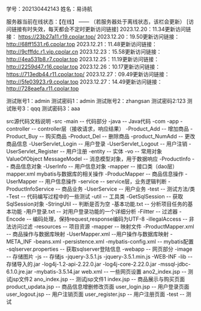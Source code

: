 学号：202130442143
姓名：易诗航

服务器当前在线状态：【在线】   —— （若服务器处于离线状态，该栏会更新）
[访问链接有时失效，每天都会不定时更新访问链接]
2023.12.20：11.34更新访问链接： https://23b27a11.r19.cpolar.top/
2023.12.20：19.50更新访问链接： http://68ff1531.r6.cpolar.top
2023.12.21：11.48更新访问链接： http://9cfffdc.r1.vip.cpolar.cn
2023.12.23：15.58更新访问链接： http://4ea531b8.r7.cpolar.top
2023.12.25：11.19更新访问链接： http://2259d47.r16.cpolar.top
2023.12.26：10.17更新访问链接： https://713edb44.r11.cpolar.top/
2023.12.27：09.49更新访问链接： http://5fe03923.r9.cpolar.top
2023.12.27：14.49更新访问链接： http://728eaefa.r11.cpolar.top

测试账号1：admin  测试密码1：admin
测试账号2：zhangsan  测试密码2:123
测试账号3：qqq    测试密码3：aaa


src源代码文档说明
-src
  -main  -- 代码部分
    -java  -- Java代码
      -com
        -app
          -controller      -- controller层（接收请求，响应结果）
            -Product_Add           -- 增加商品
            -Product_Buy           -- 购买商品
            -Product_Del           -- 删除商品
            -product_NumAdd        -- 更改商品信息
            -UserServlet_Login     -- 用户登录
            -UserServlet_Logout    -- 用户注销
            -UserServlet_Register  -- 用户注册
          -entity          -- 实体
            -vo              -- 常用对象 ValueOfObject
              MessageModel        -- 消息模型对象，用于数据响应
            -ProductInfo           -- 商品信息对象
            -UserInfo              -- 用户信息对象
          -mapper          -- 接口类（dao层） mapper.xml  mybatis与数据库的相关操作
            -ProducMapper          -- 商品信息操作
            -UserMapper            -- 用户信息操作
          -service         -- service层，业务逻辑判断
            -ProductInfoService    -- 商品业务
            -UserService           -- 用户业务
          -test            -- 测试方法/类
            -Test                  -- 代码编写过程中的一些测试
          -util            -- 工具类
            -GetSqlSession         -- 获取SqlSession对象
            -StringUtil            -- 判断是否为空
          -基本功能.txt     -- 分析项目任务的基本功能
          -用户登录.txt     -- 对用户登录功能的一个详细分析
        -Filtter    -- 过滤器
          -Encode          -- 编码处理，保持request,response编码为UTF-8
          -illegalAccess   -- 非法访问过滤
    -resources   -- 项目资源
      -mapper      -- 映射文件
        -ProductMapper.xml  -- 商品操作与数据库映射
        -UserMapper.xml     --用户操作与数据库映射
      -META_INF
        -beans.xml
        -persistence.xml
      -mybatis-config.xml  -- mybatis配置
      -sqlserver.properties  -- 获取sqlserver登陆信息
    -webapp  -- 网页部分
      -image  -- 存储图片
      -js      -- 存储js
        -jquery-3.5.1.js
        -jquery-3.5.1.min.js
      -WEB-INF
        -lib  -- 存储导入的.jar
          -log4j-1.2-api-2.22.0.jar
          -log4j-core-2.22.0.jar
          -mssql-jdbc-6.1.0.jre.jar
          -mybatis-3.5.14.jar
        web.xml  -- 一些网页设置
      ano2_index.jsp  -- 测试jsp文件2
      ano_index.jsp   -- 测试jsp文件1
      index.jsp            -- 商品展示与购买页面
      product_updata.jsp   -- 商品信息增删修改页面
      user_login.jsp       -- 用户登录页面
      user_logout.jsp      -- 用户注销页面
      user_register.jsp    -- 用户注册页面
 -test  -- 测试
